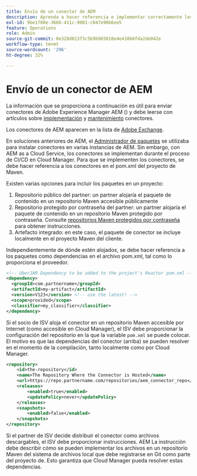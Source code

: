 ```yaml
---
title: Envío de un conector de AEM
description: Aprenda a hacer referencia e implementar correctamente los conectores en Adobe Experience Manager AEM () as a Cloud Service.
exl-id: 9be1f00e-3666-411c-9001-c047e90b6ee5
feature: Operations
role: Admin
source-git-commit: 0e328d013f3c5b9b965010e4e410b6fda2de042e
workflow-type: tm+mt
source-wordcount: '296'
ht-degree: 32%

---
```


# Envío de un conector de AEM

La información que se proporciona a continuación es útil para enviar conectores de Adobe Experience Manager AEM () y debe leerse con artículos sobre [implementación](implement.md) y  [mantenimiento](maintain.md) conectores.

Los conectores de AEM aparecen en la lista de [Adobe Exchange](https://partners.adobe.com/technologyprogram/experiencecloud.html).

En soluciones anteriores de AEM, el [Administrador de paquetes](/help/implementing/developing/tools/package-manager.md) se utilizaba para instalar conectores en varias instancias de AEM. Sin embargo, con AEM as a Cloud Service, los conectores se implementan durante el proceso de CI/CD en Cloud Manager. Para que se implementen los conectores, se debe hacer referencia a los conectores en el pom.xml del proyecto de Maven.

Existen varias opciones para incluir los paquetes en un proyecto:

1. Repositorio público del partner: un partner alojaría el paquete de contenido en un repositorio Maven accesible públicamente
1. Repositorio protegido por contraseña del partner: un partner alojaría el paquete de contenido en un repositorio Maven protegido por contraseña. Consulte [repositorios Maven protegidos por contraseña](https://experienceleague.adobe.com/docs/experience-manager-cloud-service/content/implementing/using-cloud-manager/create-application-project/setting-up-project.html#password-protected-maven-repositories) para obtener instrucciones.
1. Artefacto integrado: en este caso, el paquete de conector se incluye localmente en el proyecto Maven del cliente.

Independientemente de dónde estén alojados, se debe hacer referencia a los paquetes como dependencias en el archivo pom.xml, tal como lo proporciona el proveedor.

```xml
<!-- UberJAR Dependency to be added to the project's Reactor pom.xml -->
<dependency>
  <groupId>com.partnername</groupId>
  <artifactId>my-artifact</artifactId>
  <version>V123</version> <!-- use the latest! -->
  <scope>provided</scope>
  <classifier>my_classifier</classifier>
</dependency>
```

Si el socio de ISV aloja el conector en un repositorio Maven accesible por Internet (como accesible en Cloud Manager), el ISV debe proporcionar la configuración del repositorio en la que la variable `pom.xml` se puede colocar. El motivo es que las dependencias del conector (arriba) se pueden resolver en el momento de la compilación, tanto localmente como por Cloud Manager.

```xml
<repository>
    <id>the-repository</id>
    <name>The Repository Where the Connector is Hosted</name>
    <url>https://repo.partnername.com/repositories/aem_connector_repo</url>
    <releases>
        <enabled>true</enabled>
        <updatePolicy>never</updatePolicy>
    </releases>
    <snapshots>
        <enabled>false</enabled>
    </snapshots>
</repository>
```

Si el partner de ISV decide distribuir el conector como archivos descargables, el ISV debe proporcionar instrucciones. AEM La instrucción debe describir cómo se pueden implementar los archivos en un repositorio Maven del sistema de archivos local que debe registrarse en Git como parte del proyecto de. Esto garantiza que Cloud Manager pueda resolver estas dependencias.
